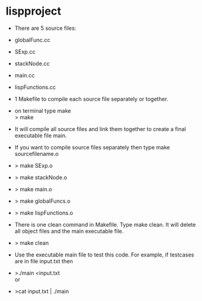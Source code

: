 # lispproject
* There are 5 source files:
 * globalFunc.cc
 * SExp.cc
 * stackNode.cc
 * main.cc
 * lispFunctions.cc
* 1 Makefile to compile each source file separately or together.  
 * on terminal type make  
 \> make
 * It will compile all source files and link them together to create a final executable file main.

* If you want to compile source files separately then type make sourcefilename.o  
 * \> make SExp.o
 * \> make stackNode.o
 * \> make main.o
 * \> make globalFuncs.o
 * \> make lispFunctions.o

* There is one clean command in Makefile. Type make clean. It will delete all object files and the main executable file.
 * \> make clean

* Use the executable main file to test this code. For example, if testcases are in file input.txt then
 * \>./main <input.txt  
 or  
 * \>cat input.txt | ./main
